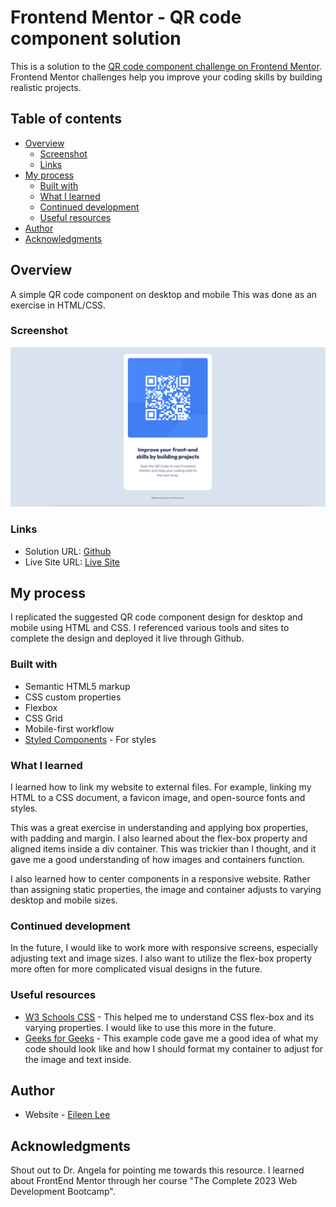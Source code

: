 # Frontend Mentor - QR code component solution

This is a solution to the [QR code component challenge on Frontend Mentor](https://www.frontendmentor.io/challenges/qr-code-component-iux_sIO_H). Frontend Mentor challenges help you improve your coding skills by building realistic projects. 

## Table of contents

- [Overview](#overview)
  - [Screenshot](#screenshot)
  - [Links](#links)
- [My process](#my-process)
  - [Built with](#built-with)
  - [What I learned](#what-i-learned)
  - [Continued development](#continued-development)
  - [Useful resources](#useful-resources)
- [Author](#author)
- [Acknowledgments](#acknowledgments)

## Overview

A simple QR code component on desktop and mobile
This was done as an exercise in HTML/CSS.

### Screenshot

![](./screenshot.png)

### Links

- Solution URL: [Github](https://github.com/bagelsbagel/QRcode)
- Live Site URL: [Live Site](https://bagelsbagel.github.io/QRcode/)

## My process

I replicated the suggested QR code component design for desktop and mobile using HTML and CSS. I referenced various tools and sites to complete the design and deployed it live through Github.

### Built with

- Semantic HTML5 markup
- CSS custom properties
- Flexbox
- CSS Grid
- Mobile-first workflow
- [Styled Components](https://styled-components.com/) - For styles

### What I learned

I learned how to link my website to external files. For example, linking my HTML to a CSS document, a favicon image, and open-source fonts and styles.

This was a great exercise in understanding and applying box properties, with padding and margin. I also learned about the flex-box property and aligned items inside a div container. This was trickier than I thought, and it gave me a good understanding of how images and containers function.

I also learned how to center components in a responsive website. Rather than assigning static properties, the image and container adjusts to varying desktop and mobile sizes.

### Continued development

In the future, I would like to work more with responsive screens, especially adjusting text and image sizes. I also want to utilize the flex-box property more often for more complicated visual designs in the future.

### Useful resources

- [W3 Schools CSS](https://www.w3schools.com/css/css3_flexbox.asp) - This helped me to understand CSS flex-box and its varying properties. I would like to use this more in the future.
- [Geeks for Geeks](https://www.geeksforgeeks.org/how-to-set-div-width-to-fit-content-using-css/) - This example code gave me a good idea of what my code should look like and how I should format my container to adjust for the image and text inside.

## Author

- Website - [Eileen Lee](https://eileenlee.me/)

## Acknowledgments

Shout out to Dr. Angela for pointing me towards this resource. I learned about FrontEnd Mentor through her course "The Complete 2023 Web Development Bootcamp".
